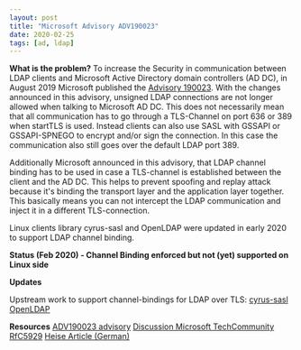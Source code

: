 ```yaml
---
layout: post
title: "Microsoft Advisory ADV190023"
date: 2020-02-25
tags: [ad, ldap]
---
```


**What is the problem?**
To increase the Security in communication between LDAP clients and Microsoft
Active Directory domain controllers (AD DC), in August 2019 Microsoft
published the [Advisory
190023](https://msrc.microsoft.com/update-guide/en-us/vulnerability/ADV190023).
With the changes announced in this advisory, unsigned LDAP connections are not
longer allowed when talking to Microsoft AD DC. This does not necessarily mean
that all communication has to go through a TLS-Channel on port 636 or 389 when
startTLS is used. Instead clients can also use SASL with GSSAPI or
GSSAPI-SPNEGO to encrypt and/or sign the connection. In this case the
communication also still goes over the default LDAP port 389.

Additionally Microsoft announced in this advisory, that LDAP channel binding
has to be used in case a TLS-channel is established between the client and the
AD DC. This helps to prevent spoofing and replay attack because it's binding
the transport layer and the application layer together. This basically means
you can not intercept the LDAP communication and inject it in a different
TLS-connection.

Linux clients library cyrus-sasl and OpenLDAP were updated in early 2020 to
support LDAP channel binding.

**Status (Feb 2020) - Channel Binding enforced but not (yet) supported on Linux side**

<script src="https://gist.github.com/tscherf/a0be193fe7bd603bbe1f511f9a00e737.js"></script>

**Updates**

Upstream work to support channel-bindings for LDAP over TLS:
[cyrus-sasl](https://github.com/cyrusimap/cyrus-sasl/issues/600)
[OpenLDAP](https://bugs.openldap.org/show_bug.cgi?id=9189)

**Resources**
[ADV190023 advisory](https://msrc.microsoft.com/update-guide/en-us/vulnerability/ADV190023)
[Discussion Microsoft TechCommunity](https://techcommunity.microsoft.com/t5/Core-Infrastructure-and-Security/LDAP-Channel-Binding-and-LDAP-Signing-Requirements-JANUARY-2020/ba-p/921536)
[RfC5929](https://tools.ietf.org/html/rfc5929)
[Heise Article (German)](https://www.heise.de/select/ct/2020/22/2023417143364470900)


